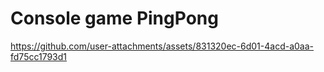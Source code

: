 # Console game PingPong

https://github.com/user-attachments/assets/831320ec-6d01-4acd-a0aa-fd75cc1793d1
